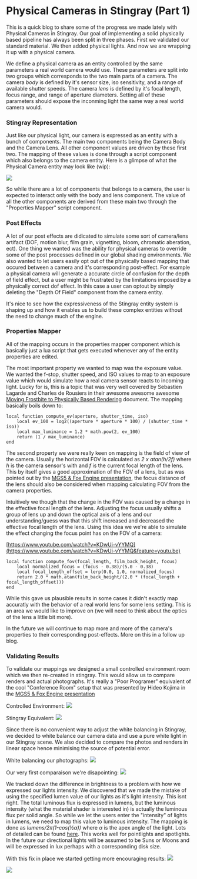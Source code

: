 # Physical Cameras in Stingray (Part 1) #
This is a quick blog to share some of the progress we made lately with Physical Cameras in Stingray. Our goal of implementing a solid physically based pipeline has always been split in three phases. First we validated our standard material. We then added physical lights. And now we are wrapping it up with a physical camera.

We define a physical camera as an entity controlled by the same parameters a real world camera would use. These parameters are split into two groups which corresponds to the two main parts of a camera. The camera _body_ is defined by it's sensor size, iso sensitivity, and a range of available shutter speeds. The camera _lens_ is defined by it's focal length, focus range, and range of aperture diameters. Setting all of these parameters should expose the inconming light the same way a real world camera would.

### Stingray Representation ###
Just like our physical light, our camera is expressed as an entity with a bunch of components. The main two components being the Camera Body and the Camera Lens. All other component values are driven by these first two. The mapping of these values is done through a script component which also belongs to the camera entity. Here is a glimpse of what the Physical Camera entity may look like (wip):

![](images/cameras/res6.jpg)

So while there are a lot of components that belongs to a camera, the user is expected to interact only with the body and lens component. The value of all the other components are derived from these main two through the "Properties Mapper" script component. 

### Post Effects ###
A lot of our post effects are didicated to simulate some sort of camera/lens artifact (DOF, motion blur, film grain, vignetting, bloom, chromatic aberation, ect). One thing we wanted was the ability for physical cameras to override some of the post processes defined in our global shading environments. We also wanted to let users easily opt out of the physically based mapping that occured between a camera and it's corresponding post-effect. For example a physical camera will generate a accurate circle of confusion for the depth of field effect, but a user might be frustrated by the limitations imposed by a physically correct dof effect. In this case a user can optout by simply deleting the "Depth Of Field" component from the camera entity.

It's nice to see how the expressiveness of the Stingray entity system is shaping up and how it enables us to build these complex entities without the need to change much of the engine.

### Properties Mapper ###
All of the mapping occurs in the properties mapper component which is basically just a lua script that gets executed whenever any of the entity properties are edited.

The most important property we wanted to map was the exposure value. We wanted the f-stop, shutter speed, and ISO values to map to an exposure value which would simulate how a real camera sensor reacts to incoming light. Lucky for is, this is a topic that was very well covered by Sebastien Lagarde and Charles de Rousiers in their awesome awesome awesome [Moving Frostbite to Physically Based Rendering](https://seblagarde.files.wordpress.com/2015/07/course_notes_moving_frostbite_to_pbr_v32.pdf) document. The mapping basically boils down to:

~~~
local function compute_ev(aperture, shutter_time, iso)
	local ev_100 = log2((aperture * aperture * 100) / (shutter_time * iso))
	local max_luminance = 1.2 * math.pow(2, ev_100)
	return (1 / max_luminance)
end
~~~

The second property we were really keen on mapping is the field of view of the camera. Usually the horizontal FOV is calculated as _2 x atan(h/2f)_ where _h_ is the camera sensor's with and _f_ is the current focal length of the lens. This by itself gives a good approximation of the FOV of a lens, but as was pointed out by the [MGS5 & Fox Engine presentation](https://youtu.be/FQMbxzTUuSg?t=50m12s), the focus distance of the lens should also be considered when mapping calculating FOV from the camera properties.

Intuitively we though that the change in the FOV was caused by a change in the effective focal length of the lens. Adjusting the focus usually shifts a group of lens up and down the optical axis of a lens and our understanding/guess was that this shift increased and decreased the effective focal length of the lens. Using this idea we we're able to simulate the effect changing the focus point has on the FOV of a camera:

[https://www.youtube.com/watch?v=KDwUi-vYYMQ](https://www.youtube.com/watch?v=KDwUi-vYYMQ&feature=youtu.be)

~~~
local function compute_fov(focal_length, film_back_height, focus)
	local normalized_focus = (focus - 0.38)/(5.0 - 0.38)
	local focal_length_offset = lerp(0.0, 1.0, normalized_focus)
	return 2.0 * math.atan(film_back_height/(2.0 * (focal_length + focal_length_offset)))
end
~~~


While this gave us plausible results in some cases it didn't exactly map accuratly with the behavior of a real world lens for some lens setting. This is an area we would like to improve on (we will need to think about the optics of the lens a little bit more).

In the future we will continue to map more and more of the camera's properties to their corresponding post-effects. More on this in a follow up blog.

### Validating Results ###
To validate our mappings we designed a small controlled environment room which we then re-created in stingray. This would allow us to compare renders and actual photographs. It's really a "Poor Programer" equivalent of the cool "Conference Room" setup that was presented by Hideo Kojima in the [MGS5 & Fox Engine presentation](https://youtu.be/FQMbxzTUuSg?t=20m22s)

Controlled Environment:
![](images/cameras/res4.jpg)

Stingray Equivalent:
![](images/cameras/res3.jpg)

Since there is no convenient way to adjust the white balancing in Stingray, we decided to white balance our camera data and use a pure white light in our Stingray scene. We also decided to compare the photos and renders in linear space hence minimising the source of potential error.

White balancing our photographs:
![](images/cameras/res6.gif)

Our very first comparaison we're disapointing:
![](images/cameras/res9.jpg)

We tracked down the difference in brightness to a problem with how we expressed our lights intensity. We discovered that we made the mistake of using the specified lumen value of our lights as it's light intensity. This isnt right. The total luminous flux is expressed in lumens, but the luminous intensity (what the material shader is interested in) is actually the luminous flux per solid angle. So while we let the users enter the "intensity" of lights in lumens, we need to map this value to luminous intensity. The mapping is done as _lumens/2π(1-cos(½α))_ where  _α_ is the apex angle of the light. Lots of detailed can be found [here](https://www.compuphase.com/electronics/candela_lumen.htm). This works well for pointlights and spotlights. In the future our directional lights will be assumed to be Suns or Moons and will be expressed in lux perhaps with a corresponding disk size.

With this fix in place we started getting more encouraging results:
![](images/cameras/res1.jpg)

![](images/cameras/res2.jpg)
